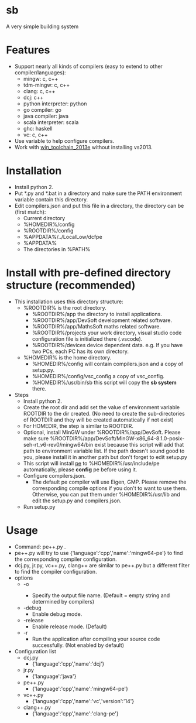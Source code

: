# sb
A very simple building system

Features
========
* Support nearly all kinds of compilers (easy to extend to other compiler/languages):
  * mingw: c, c++
  * tdm-mingw: c, c++
  * clang: c, c++
  * dcj: c++
  * python interpreter: python
  * go compiler: go
  * java compiler: java
  * scala interpreter: scala
  * ghc: haskell
  * vc: c, c++
* Use variable to help configure compilers.
* Work with [win_toolchain_2013e](http://yun.baidu.com/share/link?shareid=2799405881&uk=2684621311) without installing vs2013.

Installation
==========
* Install python 2.
* Put *.py and *.bat in a directory and make sure the PATH environment variable contain this directory.
* Edit compilers.json and put this file in a directory, the directory can be (first match):
  * Current directory
  * %HOMEDIR%/config
  * %ROOTDIR%/config
  * %APPDATA%/../LocalLow/dcfpe
  * %APPDATA%
  * The directories in %PATH%

Install with pre-defined directory structure (recommended)
============================================
* This installation uses this directory structure:
  * %ROOTDIR% is the root directory.
    * %ROOTDIR%/app the directory to install applications.
    * %ROOTDIR%/app/DevSoft development related software.
    * %ROOTDIR%/app/MathsSoft maths related software.
    * %ROOTDIR%/projects your work directory, visual studio code configuration file is initialized there (.vscode).
    * %ROOTDIR%/devices device dependent data. e.g. If you have two PCs, each PC has its own directory.
  * %HOMEDIR% is the home directory.
    * %HOMEDIR%/config will contain compilers.json and a copy of setup.py.
    * %HOMEDIR%/config/vsc_config a copy of vsc_config.
    * %HOMEDIR%/usr/bin/sb this script will copy the **sb system** there.
* Steps
  * Install python 2.
  * Create the root dir and add set the value of environment variable ROOTDIR to the dir created. (No need to create the sub-directories of ROOTDIR and they will be created automatically if not exist)
  * For HOMEDIR, the step is similar to ROOTDIR.
  * Optional, install MinGW under %ROOTDIR%/app/DevSoft. Please make sure %ROOTDIR%/app/DevSoft/MinGW-x86_64-8.1.0-posix-seh-rt_v6-rev0/mingw64/bin exist because this script will add that path to environment variable list. If the path doesn't sound good to you, please install it in another path but don't forget to edit setup.py
  * This script will install [pe](https://github.com/baihacker/pe) to %HOMEDIR%/usr/include/pe automatically, please **config** pe before using it.
  * Configure compilers.json.
    * The default pe compiler will use Eigen, GMP. Please remove the corresponding compile options if you don't to want to use them. Otherwise, you can put them under %HOMEDIR%/usr/lib and edit the setup.py and compilers.json.
  * Run setup.py

Usage
=====
* Command: pe++.py <your file>.
* pe++.py will try to use  {'language':'cpp','name':'mingw64-pe'} to find the corresponding compiler configuration.
* dcj.py, jr.py, vc++.py, clang++ are similar to pe++.py but a different filter to find the compiler configuration.
* options
  * -o <output file name>
    * Specify the output file name. (Default = empty string and determined by compilers)
  * -debug
    * Enable debug mode.
  * -release
    * Enable release mode. (Default)
  * -r
    * Run the application after compiling your source code successfully. (Not enabled by default)
* Configuration list
  * dcj.py
    * {'language':'cpp','name':'dcj'}
  * jr.py
    * {'language':'java'}
  * pe++.py
    * {'language':'cpp','name':'mingw64-pe'}
  * vc++.py
    * {'language':'cpp','name':'vc','version':'14'}
  * clang++.py
    * {'language':'cpp','name':'clang-pe'}
